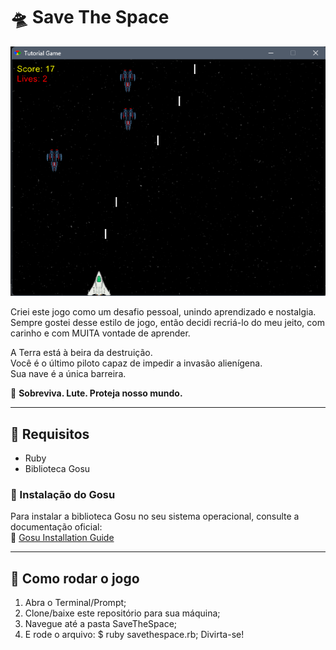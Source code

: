 # 🛸 Save The Space  

![Save The Space](savethespace.png)

Criei este jogo como um desafio pessoal, unindo aprendizado e nostalgia.  
Sempre gostei desse estilo de jogo, então decidi recriá-lo do meu jeito, com carinho e com MUITA vontade de aprender.  

A Terra está à beira da destruição.  
Você é o último piloto capaz de impedir a invasão alienígena.  
Sua nave é a única barreira.  

🚀 **Sobreviva. Lute. Proteja nosso mundo.**  

---

## 🔧 Requisitos  

- Ruby  
- Biblioteca Gosu  

### 📌 Instalação do Gosu  

Para instalar a biblioteca Gosu no seu sistema operacional, consulte a documentação oficial:  
🔗 [Gosu Installation Guide](https://github.com/gosu/gosu/wiki#installation)  

---

## 🚀 Como rodar o jogo  

1. Abra o Terminal/Prompt;
2. Clone/baixe este repositório para sua máquina;
3. Navegue até a pasta SaveTheSpace;
4. E rode o arquivo: $ ruby savethespace.rb;
Divirta-se!  

  
